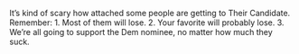It’s kind of scary how attached some people are getting to Their Candidate. Remember: 1. Most of them will lose. 2. Your favorite will probably lose. 3. We’re all going to support the Dem nominee, no matter how much they suck.
